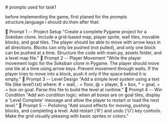\# prompts used for task1

before implementing the game, first planed for the prompts
structure,language i should do.then after that:

🔹 Prompt 1 -- Project Setup "Create a complete Pygame project for a
Sokoban clone. Include a grid-based map, player sprite, wall tiles,
movable blocks, and goal tiles. The player should be able to move with
arrow keys in all directions. Blocks can only be pushed (not pulled),
and only one block can be pushed at a time. Structure the code with
main.py, assets folder, and a level map file." 🔹 Prompt 2 -- Player
Movement "Write the player movement logic for the Sokoban clone in
Pygame. The player should move one tile at a time using arrow keys.
Prevent movement through walls. If the player tries to move into a
block, push it only if the space behind it is empty." 🔹 Prompt 3 --
Level Design "Add a simple level system using a text file (like
level1.txt) where: \# = wall, . = floor, @ = player, \$ = box, \* =
goal, + = box on goal. Parse this file to build the level at runtime."
🔹 Prompt 4 -- Win Condition "Add win condition logic: when all boxes
are on goal tiles, display a 'Level Complete' message and allow the
player to restart or load the next level." 🔹 Prompt 5 -- Polishing "Add
sound effects for moving, pushing blocks, and completing a level. Add
restart ('R') and undo ('U') key controls. Make the grid visually
pleasing with basic sprites or colors."
